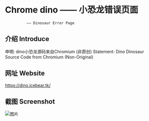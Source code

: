 # Chrome dino —— 小恐龙错误页面
              —— Dinosaur Error Page

## 介绍 Introduce
申明: dino小恐龙源码来自Chromium (非原创)
Statement: Dino Dinosaur Source Code from Chromium (Non-Original)

## 网址 Website
https://dino.icebear.tk/

## 截图 Screenshot
![图片](https://user-images.githubusercontent.com/93495737/148634980-d5e399a6-2076-4281-b37f-9cf35f79e7e3.png)

